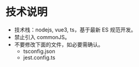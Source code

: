 # 技术说明

- 技术栈：nodejs, vue3, ts，基于最新 ES 规范开发。
- 禁止引入 commonJS。
- 不要修改下面的文件，如必要需确认。
  - tsconfig.json
  - jest.config.ts
